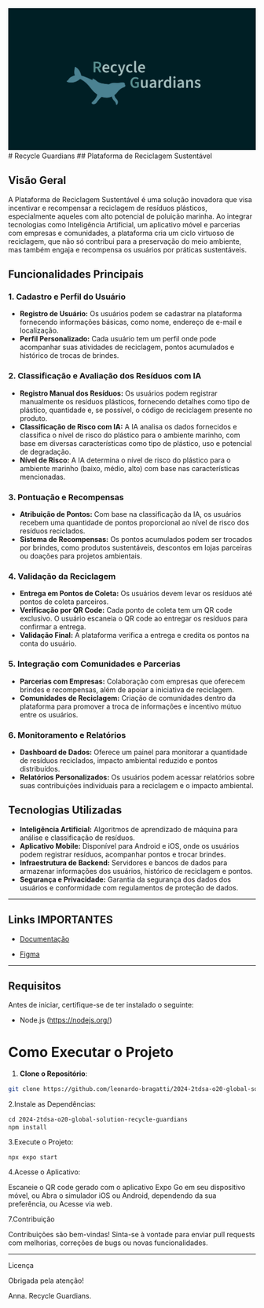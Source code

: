 <img src="./src/assets/redemelogo.png" alt="Logo">
# Recycle Guardians
## Plataforma de Reciclagem Sustentável

## Visão Geral

A Plataforma de Reciclagem Sustentável é uma solução inovadora que visa incentivar e recompensar a reciclagem de resíduos plásticos, especialmente aqueles com alto potencial de poluição marinha. Ao integrar tecnologias como Inteligência Artificial, um aplicativo móvel e parcerias com empresas e comunidades, a plataforma cria um ciclo virtuoso de reciclagem, que não só contribui para a preservação do meio ambiente, mas também engaja e recompensa os usuários por práticas sustentáveis.

## Funcionalidades Principais

### 1. Cadastro e Perfil do Usuário

- **Registro de Usuário:** Os usuários podem se cadastrar na plataforma fornecendo informações básicas, como nome, endereço de e-mail e localização.
- **Perfil Personalizado:** Cada usuário tem um perfil onde pode acompanhar suas atividades de reciclagem, pontos acumulados e histórico de trocas de brindes.

### 2. Classificação e Avaliação dos Resíduos com IA

- **Registro Manual dos Resíduos:** Os usuários podem registrar manualmente os resíduos plásticos, fornecendo detalhes como tipo de plástico, quantidade e, se possível, o código de reciclagem presente no produto.
- **Classificação de Risco com IA:** A IA analisa os dados fornecidos e classifica o nível de risco do plástico para o ambiente marinho, com base em diversas características como tipo de plástico, uso e potencial de degradação.
- **Nível de Risco:** A IA determina o nível de risco do plástico para o ambiente marinho (baixo, médio, alto) com base nas características mencionadas.

### 3. Pontuação e Recompensas

- **Atribuição de Pontos:** Com base na classificação da IA, os usuários recebem uma quantidade de pontos proporcional ao nível de risco dos resíduos reciclados.
- **Sistema de Recompensas:** Os pontos acumulados podem ser trocados por brindes, como produtos sustentáveis, descontos em lojas parceiras ou doações para projetos ambientais.

### 4. Validação da Reciclagem

- **Entrega em Pontos de Coleta:** Os usuários devem levar os resíduos até pontos de coleta parceiros.
- **Verificação por QR Code:** Cada ponto de coleta tem um QR code exclusivo. O usuário escaneia o QR code ao entregar os resíduos para confirmar a entrega.
- **Validação Final:** A plataforma verifica a entrega e credita os pontos na conta do usuário.

### 5. Integração com Comunidades e Parcerias

- **Parcerias com Empresas:** Colaboração com empresas que oferecem brindes e recompensas, além de apoiar a iniciativa de reciclagem.
- **Comunidades de Reciclagem:** Criação de comunidades dentro da plataforma para promover a troca de informações e incentivo mútuo entre os usuários.

### 6. Monitoramento e Relatórios

- **Dashboard de Dados:** Oferece um painel para monitorar a quantidade de resíduos reciclados, impacto ambiental reduzido e pontos distribuídos.
- **Relatórios Personalizados:** Os usuários podem acessar relatórios sobre suas contribuições individuais para a reciclagem e o impacto ambiental.

## Tecnologias Utilizadas

- **Inteligência Artificial:** Algoritmos de aprendizado de máquina para análise e classificação de resíduos.
- **Aplicativo Mobile:** Disponível para Android e iOS, onde os usuários podem registrar resíduos, acompanhar pontos e trocar brindes.
- **Infraestrutura de Backend:** Servidores e bancos de dados para armazenar informações dos usuários, histórico de reciclagem e pontos.
- **Segurança e Privacidade:** Garantia da segurança dos dados dos usuários e conformidade com regulamentos de proteção de dados.

---------------------------------------------------------------------------------------------------
## Links IMPORTANTES 

- [Documentação](https://www.canva.com/design/DAGHZBbKYr4/s5w8HT3w0uvJsl1o7kQnGg/edit?utm_content=DAGHZBbKYr4&utm_campaign=designshare&utm_medium=link2&utm_source=sharebutton)
  
- [Figma](https://www.figma.com/design/aUtkmnBXpjEWZkqXVUkNNX/Global?node-id=0-1&t=sBARk7lewqdqSPN6-1)
  
-----------------------------------------------------------------------------------------------------

## Requisitos

Antes de iniciar, certifique-se de ter instalado o seguinte:

- Node.js (https://nodejs.org/)

# Como Executar o Projeto

1. **Clone o Repositório**:

```bash
git clone https://github.com/leonardo-bragatti/2024-2tdsa-o20-global-solution-recycle-guardians.git
```
2.Instale as Dependências:
```
cd 2024-2tdsa-o20-global-solution-recycle-guardians
npm install
```
3.Execute o Projeto:
```
npx expo start
```
4.Acesse o Aplicativo:

Escaneie o QR code gerado com o aplicativo Expo Go em seu dispositivo móvel, ou
Abra o simulador iOS ou Android, dependendo da sua preferência, ou
Acesse via web.


7.Contribuição

Contribuições são bem-vindas! Sinta-se à vontade para enviar pull requests com melhorias, correções de bugs ou novas funcionalidades.

---------------------------------------------
Licença

Obrigada pela atenção!

Anna.
Recycle Guardians.
